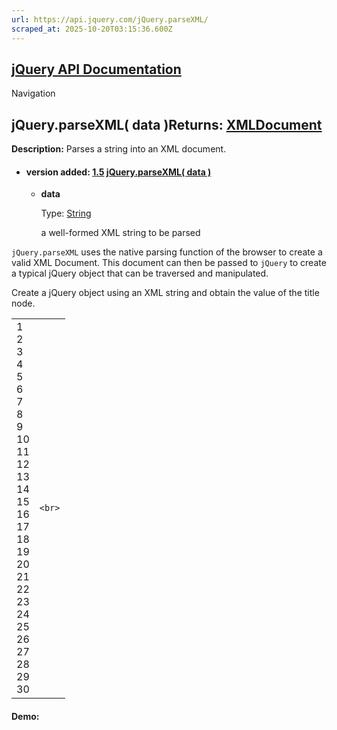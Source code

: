 ```yaml
---
url: https://api.jquery.com/jQuery.parseXML/
scraped_at: 2025-10-20T03:15:36.600Z
---
```


## [jQuery API Documentation](https://jquery.com/ "jQuery API Documentation")

Navigation

## jQuery.parseXML( data )Returns: [XMLDocument](http://api.jquery.com/Types/\#XMLDocument)

**Description:** Parses a string into an XML document.

- #### version added: [1.5](https://api.jquery.com/category/version/1.5/) [jQuery.parseXML( data )](https://api.jquery.com/jQuery.parseXML/\#jQuery-parseXML-data)

  - **data**

    Type: [String](http://api.jquery.com/Types/#String)

    a well-formed XML string to be parsed

`jQuery.parseXML` uses the native parsing function of the browser to create a valid XML Document. This document can then be passed to `jQuery` to create a typical jQuery object that can be traversed and manipulated.

Create a jQuery object using an XML string and obtain the value of the title node.

|     |     |
| --- | --- |
| 1<br>2<br>3<br>4<br>5<br>6<br>7<br>8<br>9<br>10<br>11<br>12<br>13<br>14<br>15<br>16<br>17<br>18<br>19<br>20<br>21<br>22<br>23<br>24<br>25<br>26<br>27<br>28<br>29<br>30 | ```<br>``` |

#### Demo: